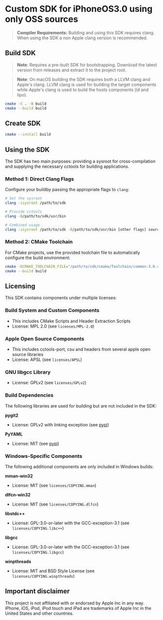 # Custom SDK for iPhoneOS3.0 using only OSS sources

> **Compiler Requirements:** Building and using this SDK requires clang. When using the SDK a non Apple clang version is recommended.

## Build SDK
> **Note**: Requires a pre-built SDK for bootstrapping. Download the latest version from releases and extract it to the project root.

> **Note**: On macOS building the SDK requires both a LLVM clang and Apple's clang. LLVM clang is used for building the target components while Apple's clang is used to build the hosts components (ld and lipo).

```bash
cmake -S . -B build
cmake --build build
```

## Create SDK
```bash
cmake --install build
```

## Using the SDK

The SDK has two main purposes: providing a sysroot for cross-compilation and supplying the necessary cctools for building applications.

### Method 1: Direct Clang Flags

Configure your buildby passing the appropriate flags to `clang`:

```bash
# Set the sysroot
clang -isysroot /path/to/sdk

# Provide cctools
clang -B/path/to/sdk/usr/bin

# Combined usage
clang -isysroot /path/to/sdk -B/path/to/sdk/usr/bin [other flags] source.c
```

### Method 2: CMake Toolchain

For CMake projects, use the provided toolchain file to automatically configure the build environment:

```bash
cmake -DCMAKE_TOOLCHAIN_FILE="/path/to/sdk/cmake/Toolchain/common-3.0.cmake" -S . -B build
cmake --build build
```

## Licensing 

This SDK contains components under multiple licenses:

### Build System and Custom Components
- This includes CMake Scripts and Header Extraction Scripts
- License: MPL 2.0 (see `licenses/MPL-2.0`)

### Apple Open Source Components
- This includes cctools-port, csu and headers from several apple open source libraries
- License: APSL (see `licenses/APSL`)

### GNU libgcc Library
- License: GPLv2 (see `licenses/GPLv2`)

### Build Dependencies
The following libraries are used for building but are not included in the SDK:

**pygit2**
- License: GPLv2 with linking exception (see [pypi](https://pypi.org/project/pygit2/))

**PyYAML**
- License: MIT (see [pypi](https://pypi.org/project/PyYAML/))

### Windows-Specific Components
The following additional components are only included in Windows builds:

**mman-win32**
- License: MIT (see `licenses/COPYING.mman`)

**dlfcn-win32**
- License: MIT (see `licenses/COPYING.dlfcn`)

**libstdc++**
- License: GPL-3.0-or-later with the GCC-exception-3.1 (see `licenses/COPYING.libc++`)

**libgcc**
- License: GPL-3.0-or-later with the GCC-exception-3.1 (see `licenses/COPYING.libgcc`)

**winpthreads**
- License: MIT and BSD Style License (see `licenses/COPYING.winpthreads`)

## Important disclaimer

This project is not affiliated with or endorsed by Apple Inc in any way. iPhone, iOS, iPod, iPod touch and iPad are trademarks of Apple Inc in the United States and other countries.